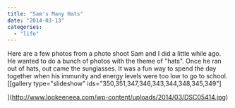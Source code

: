 ```yaml
---
title: "Sam's Many Hats"
date: "2014-03-13"
categories: 
  - "life"
---
```


Here are a few photos from a photo shoot Sam and I did a little while ago. He wanted to do a bunch of photos with the theme of "hats". Once he ran out of hats, out came the sunglasses. It was a fun way to spend the day together when his immunity and energy levels were too low to go to school.[\[gallery type="slideshow" ids="350,351,347,346,343,344,348,345,349"\]

](http://www.lookeeneea.com/wp-content/uploads/2014/03/DSC05414.jpg)
